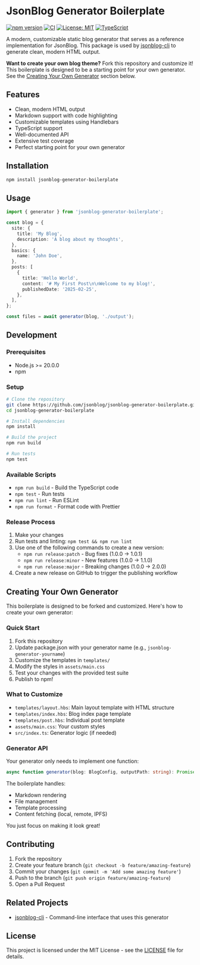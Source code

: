 # JsonBlog Generator Boilerplate

[![npm version](https://badge.fury.io/js/jsonblog-generator-boilerplate.svg)](https://badge.fury.io/js/jsonblog-generator-boilerplate)
[![CI](https://github.com/jsonblog/jsonblog-generator-boilerplate/actions/workflows/ci.yml/badge.svg)](https://github.com/jsonblog/jsonblog-generator-boilerplate/actions/workflows/ci.yml)
[![License: MIT](https://img.shields.io/badge/License-MIT-yellow.svg)](https://opensource.org/licenses/MIT)
[![TypeScript](https://img.shields.io/badge/TypeScript-5.0.0-blue.svg)](https://www.typescriptlang.org/)

A modern, customizable static blog generator that serves as a reference implementation for JsonBlog. This package is used by [jsonblog-cli](https://github.com/jsonblog/jsonblog-cli) to generate clean, modern HTML output.

**Want to create your own blog theme?** Fork this repository and customize it! This boilerplate is designed to be a starting point for your own generator. See the [Creating Your Own Generator](#creating-your-own-generator) section below.

## Features

- Clean, modern HTML output
- Markdown support with code highlighting
- Customizable templates using Handlebars
- TypeScript support
- Well-documented API
- Extensive test coverage
- Perfect starting point for your own generator

## Installation

```bash
npm install jsonblog-generator-boilerplate
```

## Usage

```typescript
import { generator } from 'jsonblog-generator-boilerplate';

const blog = {
  site: {
    title: 'My Blog',
    description: 'A blog about my thoughts',
  },
  basics: {
    name: 'John Doe',
  },
  posts: [
    {
      title: 'Hello World',
      content: '# My First Post\n\nWelcome to my blog!',
      publishedDate: '2025-02-25',
    },
  ],
};

const files = await generator(blog, './output');
```

## Development

### Prerequisites

- Node.js >= 20.0.0
- npm

### Setup

```bash
# Clone the repository
git clone https://github.com/jsonblog/jsonblog-generator-boilerplate.git
cd jsonblog-generator-boilerplate

# Install dependencies
npm install

# Build the project
npm run build

# Run tests
npm test
```

### Available Scripts

- `npm run build` - Build the TypeScript code
- `npm test` - Run tests
- `npm run lint` - Run ESLint
- `npm run format` - Format code with Prettier

### Release Process

1. Make your changes
2. Run tests and linting: `npm test && npm run lint`
3. Use one of the following commands to create a new version:
   - `npm run release:patch` - Bug fixes (1.0.0 -> 1.0.1)
   - `npm run release:minor` - New features (1.0.0 -> 1.1.0)
   - `npm run release:major` - Breaking changes (1.0.0 -> 2.0.0)
4. Create a new release on GitHub to trigger the publishing workflow

## Creating Your Own Generator

This boilerplate is designed to be forked and customized. Here's how to create your own generator:

### Quick Start

1. Fork this repository
2. Update package.json with your generator name (e.g., `jsonblog-generator-yourname`)
3. Customize the templates in `templates/`
4. Modify the styles in `assets/main.css`
5. Test your changes with the provided test suite
6. Publish to npm!

### What to Customize

- `templates/layout.hbs`: Main layout template with HTML structure
- `templates/index.hbs`: Blog index page template
- `templates/post.hbs`: Individual post template
- `assets/main.css`: Your custom styles
- `src/index.ts`: Generator logic (if needed)

### Generator API

Your generator only needs to implement one function:

```typescript
async function generator(blog: BlogConfig, outputPath: string): Promise<GeneratedFile[]>;
```

The boilerplate handles:

- Markdown rendering
- File management
- Template processing
- Content fetching (local, remote, IPFS)

You just focus on making it look great!

## Contributing

1. Fork the repository
2. Create your feature branch (`git checkout -b feature/amazing-feature`)
3. Commit your changes (`git commit -m 'Add some amazing feature'`)
4. Push to the branch (`git push origin feature/amazing-feature`)
5. Open a Pull Request

## Related Projects

- [jsonblog-cli](https://github.com/jsonblog/jsonblog-cli) - Command-line interface that uses this generator

## License

This project is licensed under the MIT License - see the [LICENSE](LICENSE) file for details.
